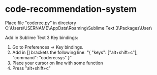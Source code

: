 # code-recommendation-system
Place file "coderec.py" in directory C:\Users\USERNAME\AppData\Roaming\Sublime Text 3\Packages\User\

Add in Sublime Text 3 Key bindings:
  1. Go to Preferences -> Key bindings.
  2. Add in [] brackets the following line: "{ "keys": ["alt+shift+c"], "command": "coderecsys" }"
  3. Place your cursor on line with some function
  4. Press "alt+shift+c"
